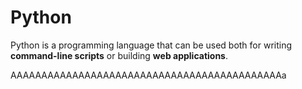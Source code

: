 # Python















Python is a programming language that can be used both for writing **command-line scripts** or building **web applications**.















AAAAAAAAAAAAAAAAAAAAAAAAAAAAAAAAAAAAAAAAAAAAa